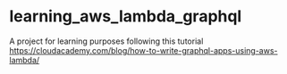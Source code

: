 # learning_aws_lambda_graphql
A project for learning purposes following this tutorial https://cloudacademy.com/blog/how-to-write-graphql-apps-using-aws-lambda/

